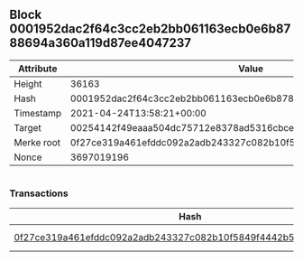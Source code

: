 ## Block 0001952dac2f64c3cc2eb2bb061163ecb0e6b8788694a360a119d87ee4047237

Attribute | Value
--- | ---
Height | 36163
Hash | 0001952dac2f64c3cc2eb2bb061163ecb0e6b8788694a360a119d87ee4047237
Timestamp | 2021-04-24T13:58:21+00:00
Target | 00254142f49eaaa504dc75712e8378ad5316cbcead634704b3734b6271167cc4
Merke root | 0f27ce319a461efddc092a2adb243327c082b10f5849f4442b50d8d8e0f700d5
Nonce | 3697019196

```

```

### Transactions

Hash | Amount
--- | ---
[0f27ce319a461efddc092a2adb243327c082b10f5849f4442b50d8d8e0f700d5](0f27ce319a461efddc092a2adb243327c082b10f5849f4442b50d8d8e0f700d5.md) | 10.00000000 SKEPTI 
